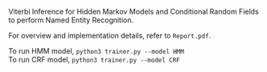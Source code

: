 Viterbi Inference for Hidden Markov Models and Conditional Random Fields to perform Named Entity Recognition.

For overview and implementation details, refer to `Report.pdf`.

To run HMM model, ```python3 trainer.py --model HMM``` <br />
To run CRF model, ```python3 trainer.py --model CRF```
